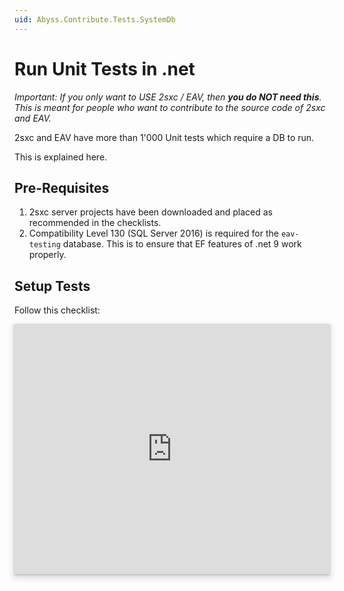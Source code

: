 ```yaml
---
uid: Abyss.Contribute.Tests.SystemDb
---
```


# Run Unit Tests in .net

_Important: If you only want to USE 2sxc / EAV, then **you do NOT need this**. This is meant for people who want to contribute to the source code of 2sxc and EAV._

2sxc and EAV have more than 1'000 Unit tests which require a DB to run.

This is explained here.

## Pre-Requisites

1. 2sxc server projects have been downloaded and placed as recommended in the checklists.
1. Compatibility Level 130 (SQL Server 2016) is required for the `eav-testing` database.
   This is to ensure that EF features of .net 9 work properly.

## Setup Tests

Follow this checklist:

<iframe src="https://azing.org/2sxc/r/vUQG9AgD?embed=1" width="100%" height="400" frameborder="0" allowfullscreen style="box-shadow: 0 1px 3px rgba(60,64,67,.3), 0 4px 8px 3px rgba(60,64,67,.15)"></iframe>
